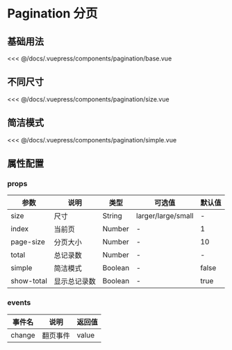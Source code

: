 # Pagination 分页

## 基础用法
<source-block>
  <pagination-base />
  <<< @/docs/.vuepress/components/pagination/base.vue
</source-block>

## 不同尺寸
<source-block>
  <pagination-size />
  <<< @/docs/.vuepress/components/pagination/size.vue
</source-block>

## 简洁模式
<source-block>
  <pagination-simple />
  <<< @/docs/.vuepress/components/pagination/simple.vue
</source-block>


## 属性配置
### props
| 参数 | 说明    | 类型 | 可选值  | 默认值   |
|---------- |-------- |---------- |-------------  |-------- |
| size  | 尺寸   | String  | larger/large/small |  - |
| index  | 当前页 | Number  |   -  |  1 |
| page-size  | 分页大小 | Number  | - |  10 |
| total  | 总记录数 | Number  | - |  - |
| simple  | 简洁模式 | Boolean  | - |  false |
| show-total  | 显示总记录数 | Boolean  | - |  true |

### events
| 事件名 | 说明  | 返回值 |
|----- |----- | --- |
| change  | 翻页事件  | value |
